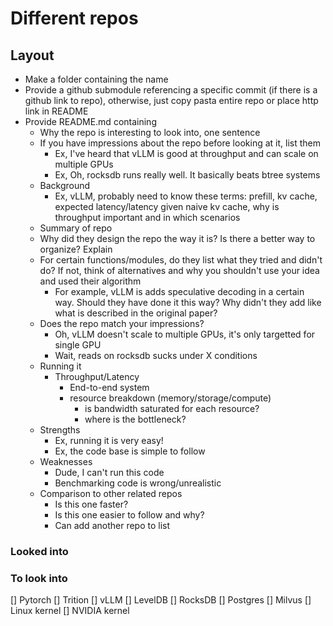 # Different repos

## Layout
- Make a folder containing the name
- Provide a github submodule referencing a specific commit (if there is a github link to repo), otherwise, just copy pasta entire repo or place http link in README
- Provide README.md containing
  - Why the repo is interesting to look into, one sentence
  - If you have impressions about the repo before looking at it, list them
    - Ex, I've heard that vLLM is good at throughput and can scale on multiple GPUs
    - Ex, Oh, rocksdb runs really well. It basically beats btree systems
  - Background
    - Ex, vLLM, probably need to know these terms: prefill, kv cache, expected latency/latency given naive kv cache, why is throughput important and in which scenarios
  - Summary of repo
  - Why did they design the repo the way it is? Is there a better way to organize? Explain
  - For certain functions/modules, do they list what they tried and didn't do? If not, think of alternatives and why you shouldn't use your idea and used their algorithm
    - For example, vLLM is adds speculative decoding in a certain way. Should they have done it this way? Why didn't they add like what is described in the original paper?
  - Does the repo match your impressions?
    - Oh, vLLM doesn't scale to multiple GPUs, it's only targetted for single GPU
    - Wait, reads on rocksdb sucks under X conditions
  - Running it
    - Throughput/Latency
      - End-to-end system
      - resource breakdown (memory/storage/compute)
        - is bandwidth saturated for each resource?
        - where is the bottleneck?
  - Strengths
    - Ex, running it is very easy!
    - Ex, the code base is simple to follow
  - Weaknesses
    - Dude, I can't run this code
    - Benchmarking code is wrong/unrealistic
  - Comparison to other related repos
    - Is this one faster?
    - Is this one easier to follow and why?
    - Can add another repo to list 

### Looked into

### To look into

[] Pytorch
[] Trition
[] vLLM
[] LevelDB
[] RocksDB
[] Postgres
[] Milvus
[] Linux kernel
[] NVIDIA kernel


